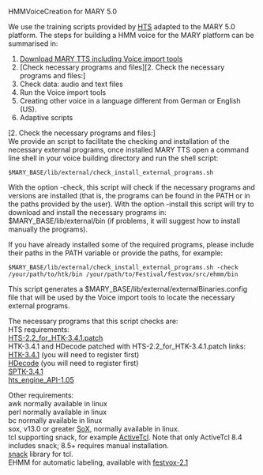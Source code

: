 HMMVoiceCreation for MARY 5.0

We use the training scripts provided by [HTS](http://hts.sp.nitech.ac.jp/) adapted to the MARY 5.0 platform.
The steps for building a HMM voice for the MARY platform can be summarised in:  
1. [Download MARY TTS including Voice import tools](https://github.com/marc1s/marytts#readme)  
2. [Check necessary programs and files][2. Check the necessary programs and files:]  
3. Check data: audio and text files  
4. Run the Voice import tools  
5. Creating other voice in a language different from German or English (US).  
6. Adaptive scripts  

[2. Check the necessary programs and files:]  
We provide an script to facilitate the checking and installation of the necessary external programs, once installed MARY TTS open a command line shell in your voice building directory and run the shell script:

`$MARY_BASE/lib/external/check_install_external_programs.sh`

With the option -check, this script will check if the necessary programs and versions are installed (that is, the programs can be found in the PATH or in the paths provided by the user).
With the option -install this script will try to download and install the necessary programs in: $MARY_BASE/lib/external/bin (if problems, it will suggest how to install manually the programs).

If you have already installed some of the required programs, please include their paths in the PATH variable or provide the paths, for example:

`$MARY_BASE/lib/external/check_install_external_programs.sh -check /your/path/to/htk/bin /your/path/to/Festival/festvox/src/ehmm/bin`

This script generates a $MARY_BASE/lib/external/externalBinaries.config file that will be used by the Voice import tools to locate the necessary external programs.

The necessary programs that this script checks are:  
HTS requirements:  
[HTS-2.2_for_HTK-3.4.1.patch ](http://hts.sp.nitech.ac.jp/archives/2.2/HTS-2.2_for_HTK-3.4.1.tar.bz2)  
HTK-3.4.1 and HDecode patched with HTS-2.2_for_HTK-3.4.1.patch links:  
[HTK-3.4.1](http://htk.eng.cam.ac.uk/ftp/software/HTK-3.4.1.tar.gz) (you will need to register first)  
[HDecode](http://htk.eng.cam.ac.uk/prot-docs/hdecode.shtml) (you will need to register first)  
[SPTK-3.4.1](http://downloads.sourceforge.net/sp-tk/SPTK-3.4.1.tar.gz)  
[hts_engine_API-1.05](http://downloads.sourceforge.net/hts-engine/hts_engine_API-1.05.tar.gz)  

Other requirements:  
awk normally available in linux  
perl normally available in linux  
bc normally available in linux  
sox, v13.0 or greater [SoX](http://sox.sourceforge.net/), normally available in linux.  
tcl supporting snack, for example [ActiveTcl](http://www.activestate.com/Products/ActiveTcl/). Note that only ActiveTcl 8.4 includes snack; 8.5+ requires manual installation.  
[snack](http://www.speech.kth.se/snack/download.html) library for tcl.  
EHMM for automatic labeling, available with [festvox-2.1](http://festvox.org/download.html)  



